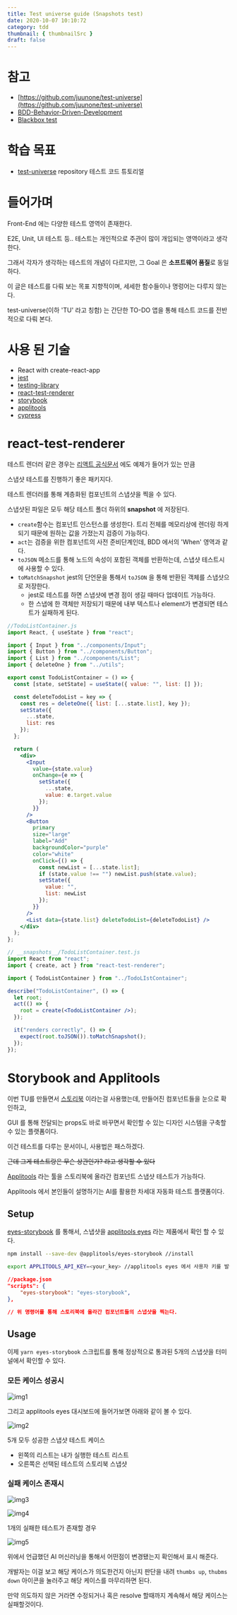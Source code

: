 ```yaml
---
title: Test universe guide (Snapshots test)
date: 2020-10-07 10:10:72
category: tdd
thumbnail: { thumbnailSrc }
draft: false
---
```


# 참고

- [https://github.com/juunone/test-universe](https://github.com/juunone/test-universe)
- [BDD-Behavior-Driven-Development](https://www.notion.so/BDD-Behavior-Driven-Development-0e6bdf1abcea41d881a6dc637d15da15)
- [Blackbox test](https://www.notion.so/f1976fb35a694ec6992535e7a12a053c) 

# 학습 목표

- [test-universe](https://github.com/juunone/test-universe) repository 테스트 코드 튜토리얼

# 들어가며

Front-End 에는 다양한 테스트 영역이 존재한다.

E2E, Unit, UI 테스트 등.. 테스트는 개인적으로 주관이 많이 개입되는 영역이라고 생각한다.

그래서 각자가 생각하는 테스트의 개념이 다르지만, 그 Goal 은 **소프트웨어 품질**로 동일하다.

이 글은 테스트를 다뤄 보는 목표 지향적이며, 세세한 함수들이나 명렁어는 다루지 않는다.

test-universe(이하 'TU' 라고 칭함) 는 간단한 TO-DO 앱을 통해 테스트 코드를 전반적으로 다뤄 본다.

# 사용 된 기술

- React with create-react-app
- [jest](https://jestjs.io/docs/en/snapshot-testing)
- [testing-library](https://testing-library.com/)
- [react-test-renderer](https://www.npmjs.com/package/react-test-renderer)
- [storybook](https://storybook.js.org/)
- [applitools](https://applitools.com/)
- [cypress](https://www.cypress.io/)

# react-test-renderer

테스트 렌더러 같은 경우는 [리액트 공식문서](https://ko.reactjs.org/docs/test-renderer.html) 에도 예제가 들어가 있는 만큼

스냅샷 테스트를 진행하기 좋은 패키지다.

테스트 렌더러를 통해 계층화된 컴포넌트의 스냅샷을 찍을 수 있다.

스냅샷된 파일은 모두 해당 테스트 폴더 하위의 __snapshot__ 에 저장된다.

- `create`함수는 컴포넌트 인스턴스를 생성한다. 트리 전체를 메모리상에 렌더링 하게 되기 때문에 원하는 값을 가졌는지 검증이 가능하다.
- `act`는 검증을 위한 컴포넌트의 사전 준비단계인데, BDD 에서의 'When' 영역과 같다.
- `toJSON` 메소드를 통해 노드의 속성이 포함된 객체를 반환하는데, 스냅샷 테스트시에 사용할 수 있다.
- `toMatchSnapshot` jest의 단언문을 통해서 `toJSON` 을 통해 반환된 객체를 스냅샷으로 저장한다.
    - jest로 테스트를 하면 스냅샷에 변경 점이 생길 때마다 업데이트 가능하다.
    - 한 스냅에 한 객체만 저장되기 때문에 내부 텍스트나 element가 변경되면 테스트가 실패하게 된다.

```jsx
//TodoListContainer.js
import React, { useState } from "react";

import { Input } from "../components/Input";
import { Button } from "../components/Button";
import { List } from "../components/List";
import { deleteOne } from "../utils";

export const TodoListContainer = () => {
  const [state, setState] = useState({ value: "", list: [] });

  const deleteTodoList = key => {
    const res = deleteOne({ list: [...state.list], key });
    setState({
      ...state,
      list: res
    });
  };

  return (
    <div>
      <Input
        value={state.value}
        onChange={e => {
          setState({
            ...state,
            value: e.target.value
          });
        }}
      />
      <Button
        primary
        size="large"
        label="Add"
        backgroundColor="purple"
        color="white"
        onClick={() => {
          const newList = [...state.list];
          if (state.value !== "") newList.push(state.value);
          setState({
            value: "",
            list: newList
          });
        }}
      />
      <List data={state.list} deleteTodoList={deleteTodoList} />
    </div>
  );
};

// __snapshots__/TodoListContainer.test.js
import React from "react";
import { create, act } from "react-test-renderer";

import { TodoListContainer } from "../TodoLIstContainer";

describe("TodoListContainer", () => {
  let root;
  act(() => {
    root = create(<TodoListContainer />);
  });

  it("renders correctly", () => {
    expect(root.toJSON()).toMatchSnapshot();
  });
});
```

# Storybook and Applitools

이번 TU를 만들면서 [스토리북](https://storybook.js.org/) 이라는걸 사용했는데, 만들어진 컴포넌트들을 눈으로 확인하고,

GUI 를 통해 전달되는 props도 바로 바꾸면서 확인할 수 있는 디자인 시스템을 구축할 수 있는 플랫폼이다.

이건 테스트를 다루는 문서이니, 사용법은 패스하겠다.

~~근데 그게 테스트랑은 무슨 상관인가? 라고 생각할 수 있다~~

[Applitools](https://applitools.com/storybook/) 라는 툴을 스토리북에 올라간 컴포넌트 스냅샷 테스트가 가능하다.

Applitools 에서 본인들이 설명하기는 AI를 활용한 차세대 자동화 테스트 플랫폼이다.

## Setup

[eyes-storybook](https://www.npmjs.com/package/@applitools/eyes-storybook) 를 통해서, 스냅샷을 [applitools eyes](https://applitools.com/products-eyes/) 라는 제품에서 확인 할 수 있다.

```bash
npm install --save-dev @applitools/eyes-storybook //install

export APPLITOOLS_API_KEY=<your_key> //applitools eyes 에서 사용자 키를 발급받을 수 있다.
```

```json
//package.json
"scripts": {
    "eyes-storybook": "eyes-storybook",
},

// 위 명령어를 통해 스토리북에 올라간 컴포넌트들의 스냅샷을 찍는다.
```

## Usage

이제 `yarn eyes-storybook` 스크립트를 통해 정상적으로 통과된 5개의 스냅샷을 터미널에서 확인할 수 있다.

### 모든 케이스 성공시

![img1](https://user-images.githubusercontent.com/35126809/95276471-3ef7d000-0886-11eb-9262-457ee23d8bb3.png)

그리고 applitools eyes 대시보드에 들어가보면 아래와 같이 볼 수 있다.

![img2](https://user-images.githubusercontent.com/35126809/95276477-415a2a00-0886-11eb-9767-7a011ecabccd.png)

5개 모두 성공한 스냅샷 테스트 케이스

- 왼쪽의 리스트는 내가 실행한 테스트 리스트
- 오른쪽은 선택된 테스트의 스토리북 스냅샷

### 실패 케이스 존재시

![img3](https://user-images.githubusercontent.com/35126809/95276480-41f2c080-0886-11eb-8ef7-c685efedd1b4.png)

![img4](https://user-images.githubusercontent.com/35126809/95276483-4323ed80-0886-11eb-8de4-8bf39fea5c41.png)

1개의 실패한 테스트가 존재할 경우

![img5](https://user-images.githubusercontent.com/35126809/95276485-43bc8400-0886-11eb-95f5-e9b39839f7a1.png)

위에서 언급했던  AI 머신러닝을 통해서 어떤점이 변경됐는지 확인해서 표시 해준다.

개발자는 이걸 보고 해당 케이스가 의도한건지 아닌지 판단을 내려 `thumbs up`, `thubms down` 아이콘을 눌러주고 해당 케이스를 마무리하면 된다.

만약 의도하지 않은 거라면 수정되거나 혹은  resolve 할때까지 계속해서 해당 케이스는 실패할것이다.